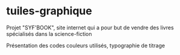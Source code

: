 # tuiles-graphique

Projet "SYF'BOOK", site internet qui a pour but de vendre des livres spécialisés dans la science-fiction

Présentation des codes couleurs utilisés, typographie de titrage 
